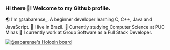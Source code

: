 ### Hi there 👋! Welcome to my Github profile.

🌏 I'm @sabarense_. A beginner developer learning C, C++, Java and JavaScript.
🌵 I live in Brazil.
🏫 Currently studying Computer Science at PUC Minas
🔭 I currently work at Group Software as a Full Stack Developer.

[![@sabarense's Holopin board](https://holopin.me/sabarense)](https://holopin.io/@sabarense)

<!--
**sabarense/sabarense** is a ✨ _special_ ✨ repository because its `README.md` (this file) appears on your GitHub profile.

Here are some ideas to get you started:

- 🔭 I’m currently working on ...
- 🌱 I’m currently learning ...
- 👯 I’m looking to collaborate on ...
- 🤔 I’m looking for help with ...
- 💬 Ask me about ...
- 📫 How to reach me: ...
- 😄 Pronouns: ...
- ⚡ Fun fact: ...
-->
